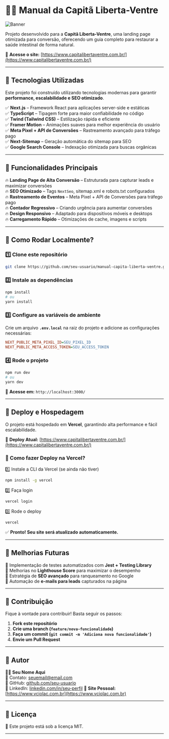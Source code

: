 # 🏴‍☠️ Manual da Capitã Liberta-Ventre

![Banner](https://www.capitalibertaventre.com.br/images/og-image.jpg)

Projeto desenvolvido para a **Capitã Liberta-Ventre**, uma landing page otimizada para conversão, oferecendo um guia completo para restaurar a saúde intestinal de forma natural.  

🔗 **Acesse o site:** [https://www.capitalibertaventre.com.br/](https://www.capitalibertaventre.com.br/)

---

## 📌 Tecnologias Utilizadas

Este projeto foi construído utilizando tecnologias modernas para garantir **performance, escalabilidade e SEO otimizado**.

✅ **Next.js** – Framework React para aplicações server-side e estáticas  
✅ **TypeScript** – Tipagem forte para maior confiabilidade no código  
✅ **Twind (Tailwind CSS)** – Estilização rápida e eficiente  
✅ **Framer Motion** – Animações suaves para melhor experiência do usuário  
✅ **Meta Pixel + API de Conversões** – Rastreamento avançado para tráfego pago  
✅ **Next-Sitemap** – Geração automática do sitemap para SEO  
✅ **Google Search Console** – Indexação otimizada para buscas orgânicas  

---

## 📌 Funcionalidades Principais

🔥 **Landing Page de Alta Conversão** – Estruturada para capturar leads e maximizar conversões  
🔥 **SEO Otimizado** – Tags `NextSeo`, sitemap.xml e robots.txt configurados  
🔥 **Rastreamento de Eventos** – Meta Pixel + API de Conversões para tráfego pago  
🔥 **Contador Regressivo** – Criando urgência para aumentar conversões  
🔥 **Design Responsivo** – Adaptado para dispositivos móveis e desktops  
🔥 **Carregamento Rápido** – Otimizações de cache, imagens e scripts  

---

## 📌 Como Rodar Localmente?

### 1️⃣ Clone este repositório
```bash
git clone https://github.com/seu-usuario/manual-capita-liberta-ventre.git
```
### 2️⃣ Instale as dependências
```bash
npm install
# ou
yarn install
```
### 3️⃣ Configure as variáveis de ambiente
Crie um arquivo **`.env.local`** na raiz do projeto e adicione as configurações necessárias:

```ini
NEXT_PUBLIC_META_PIXEL_ID=SEU_PIXEL_ID
NEXT_PUBLIC_META_ACCESS_TOKEN=SEU_ACCESS_TOKEN
```

### 4️⃣ Rode o projeto
```bash
npm run dev
# ou
yarn dev
```
📌 **Acesse em:** `http://localhost:3000/`

---

## 📌 Deploy e Hospedagem

O projeto está hospedado em **Vercel**, garantindo alta performance e fácil escalabilidade.  

🔗 **Deploy Atual:** [https://www.capitalibertaventre.com.br/](https://www.capitalibertaventre.com.br/)

### 🚀 Como fazer Deploy na Vercel?
1️⃣ Instale a CLI da Vercel (se ainda não tiver)  
```bash
npm install -g vercel
```
2️⃣ Faça login  
```bash
vercel login
```
3️⃣ Rode o deploy  
```bash
vercel
```
✅ **Pronto! Seu site será atualizado automaticamente.**

---

## 📌 Melhorias Futuras

🔹 Implementação de testes automatizados com **Jest + Testing Library**  
🔹 Melhorias no **Lighthouse Score** para maximizar o desempenho  
🔹 Estratégia de **SEO avançado** para ranqueamento no Google  
🔹 Automação de **e-mails para leads** capturados na página  

---

## 📌 Contribuição

Fique à vontade para contribuir! Basta seguir os passos:  
1. **Fork este repositório**  
2. **Crie uma branch (`feature/nova-funcionalidade`)**  
3. **Faça um commit (`git commit -m 'Adiciona nova funcionalidade'`)**  
4. **Envie um Pull Request**  

---

## 📌 Autor

👨‍💻 **Seu Nome Aqui**  
📧 Contato: [seuemail@email.com](mailto:victor.bcfraga@gmail.com)  
🔗 GitHub: [github.com/seu-usuario](https://github.com/vciolac)  
🔗 LinkedIn: [linkedin.com/in/seu-perfil](https://linkedin.com/in/vciolac)
🔗 **Site Pessoal:** [https://www.vciolac.com.br](https://www.vciolac.com.br)


---

## 📌 Licença

📜 Este projeto está sob a licença MIT.  

---
